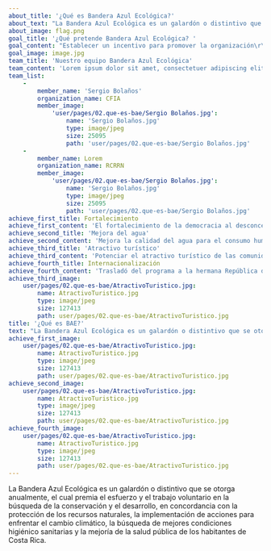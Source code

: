 ```yaml
---
about_title: '¿Qué es Bandera Azul Ecológica?'
about_text: "La Bandera Azul Ecológica es un galardón o distintivo que se otorga anualmente, el cual premia el esfuerzo y el trabajo\r\nvoluntario en la búsqueda de la conservación y el desarrollo, en concordancia con la protección de los recursos \r\nnaturales, la implementación de acciones para enfrentar el cambio climático, la búsqueda de mejores condiciones \r\nhigiénico sanitarias y la mejoría de la salud pública de los habitantes de Costa Rica."
about_image: flag.png
goal_title: '¿Qué pretende Bandera Azul Ecológica? '
goal_content: "Establecer un incentivo para promover la organización\r\nde comités locales y la integralidad de los mismos,\r\ncon el propósitode buscar la conservación y desarrollo,en concordancia con la protección de los recursos \r\nnaturales, la implementación de acciones\r\npara enfrentar\r\nel cambio climático, la búsqueda de mejores condiciones\r\nhigiénico-sanitariasy la mejoríade la salud pública de los\r\nhabitantes de Costa Rica."
goal_image: image.jpg
team_title: 'Nuestro equipo Bandera Azul Ecológica'
team_content: 'Lorem ipsum dolor sit amet, consectetuer adipiscing elit, sed diam nonummy nibh euismod tincidunt ut laoreet dolore magna aliquam erat volutpat. Ut wisi enim ad minim veniam, quis nostrud exerci tation ullamcorper suscipit lobortis nisl ut aliquip ex ea commodo consequat.'
team_list:
    -
        member_name: 'Sergio Bolaños'
        organization_name: CFIA
        member_image:
            'user/pages/02.que-es-bae/Sergio Bolaños.jpg':
                name: 'Sergio Bolaños.jpg'
                type: image/jpeg
                size: 25095
                path: 'user/pages/02.que-es-bae/Sergio Bolaños.jpg'
    -
        member_name: Lorem
        organization_name: RCRRN
        member_image:
            'user/pages/02.que-es-bae/Sergio Bolaños.jpg':
                name: 'Sergio Bolaños.jpg'
                type: image/jpeg
                size: 25095
                path: 'user/pages/02.que-es-bae/Sergio Bolaños.jpg'
achieve_first_title: Fortalecimiento
achieve_first_content: 'El fortalecimiento de la democracia al desconcentrar la toma de decisiones en beneficio del ambiente, en las respectivas comunidades.'
achieve_second_title: 'Mejora del agua'
achieve_second_content: 'Mejora la calidad del agua para el consumo humano, la protección del recurso hídrico, el tratamiento de aguas residuales, la disposición de desechos sólidos, la señalización y la atención integral de la salud.'
achieve_third_title: 'Atractivo turístico'
achieve_third_content: 'Potenciar el atractivo turístico de las comunidades y playas participantes, el aumento de la conciencia ambiental,  en los niños en pre-escolar y colegial.'
achieve_fourth_title: Internacionalización
achieve_fourth_content: 'Trasladó del programa a la hermana República de Panamá a partir del año 2006.'
achieve_third_image:
    user/pages/02.que-es-bae/AtractivoTuristico.jpg:
        name: AtractivoTuristico.jpg
        type: image/jpeg
        size: 127413
        path: user/pages/02.que-es-bae/AtractivoTuristico.jpg
title: '¿Qué es BAE?'
text: "La Bandera Azul Ecológica es un galardón o distintivo que se otorga anualmente, el cual premia el esfuerzo y el trabajo\r\nvoluntario en la búsqueda de la conservación y el desarrollo, en concordancia con la protección de los recursos \r\nnaturales, la implementación de acciones para enfrentar el cambio climático, la búsqueda de mejores condiciones \r\nhigiénico sanitarias y la mejoría de la salud pública de los habitantes de Costa Rica. "
achieve_first_image:
    user/pages/02.que-es-bae/AtractivoTuristico.jpg:
        name: AtractivoTuristico.jpg
        type: image/jpeg
        size: 127413
        path: user/pages/02.que-es-bae/AtractivoTuristico.jpg
achieve_second_image:
    user/pages/02.que-es-bae/AtractivoTuristico.jpg:
        name: AtractivoTuristico.jpg
        type: image/jpeg
        size: 127413
        path: user/pages/02.que-es-bae/AtractivoTuristico.jpg
achieve_fourth_image:
    user/pages/02.que-es-bae/AtractivoTuristico.jpg:
        name: AtractivoTuristico.jpg
        type: image/jpeg
        size: 127413
        path: user/pages/02.que-es-bae/AtractivoTuristico.jpg
---
```


La Bandera Azul Ecológica es un galardón o distintivo que se otorga anualmente, el cual premia el esfuerzo y el trabajo
voluntario en la búsqueda de la conservación y el desarrollo, en concordancia con la protección de los recursos 
naturales, la implementación de acciones para enfrentar el cambio climático, la búsqueda de mejores condiciones 
higiénico sanitarias y la mejoría de la salud pública de los habitantes de Costa Rica. 